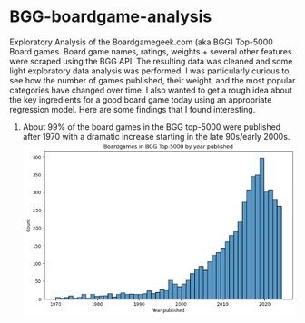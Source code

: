 # BGG-boardgame-analysis
Exploratory Analysis of the Boardgamegeek.com (aka BGG) Top-5000 Board games.
Board game names, ratings, weights + several other features were scraped using the BGG API. The resulting data was cleaned and some light exploratory data analysis was performed. I was particularly curious to see how the number of games published, their weight, and the most popular categories have changed over time. I also wanted to get a rough idea about the key ingredients for a good board game today using an appropriate regression model. Here are some findings that I found interesting.

1. About 99% of the board games in the BGG top-5000 were published after 1970 with a dramatic increase starting in the late 90s/early 2000s. 
![Image 1](plots/bgg1.png)


